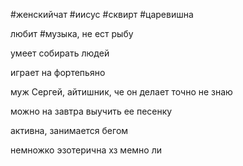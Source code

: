 #женскийчат #иисус #сквирт #царевишна

любит #музыка, не ест рыбу

умеет собирать людей

играет на фортепьяно

  

муж Сергей, айтишник, че он делает точно не знаю

  

можно на завтра выучить ее песенку 

  

активна, занимается бегом

  

немножко эзотерична хз мемно ли